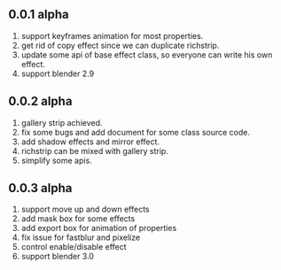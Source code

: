 ## 0.0.1 alpha

1. support keyframes animation for most properties.
2. get rid of copy effect since we can duplicate richstrip.
3. update some api of base effect class, so everyone can write his own effect.
4. support blender 2.9


## 0.0.2 alpha

1. gallery strip achieved.
2. fix some bugs and add document for some class source code.
3. add shadow effects and mirror effect.
4. richstrip can be mixed with gallery strip.
5. simplify some apis.

## 0.0.3 alpha

1. support move up and down effects
2. add mask box for some effects
3. add export box for animation of properties
4. fix issue for fastblur and pixelize
5. control enable/disable effect
6. support blender 3.0